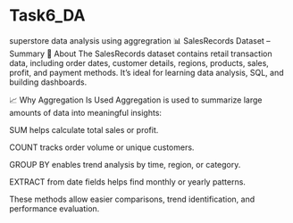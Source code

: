 # Task6_DA
superstore data analysis using aggregration
📊 SalesRecords Dataset – Summary
📄 About
The SalesRecords dataset contains retail transaction data, including order dates, customer details, regions, products, sales, profit, and payment methods. It’s ideal for learning data analysis, SQL, and building dashboards.

📈 Why Aggregation Is Used
Aggregation is used to summarize large amounts of data into meaningful insights:

SUM helps calculate total sales or profit.

COUNT tracks order volume or unique customers.

GROUP BY enables trend analysis by time, region, or category.

EXTRACT from date fields helps find monthly or yearly patterns.

These methods allow easier comparisons, trend identification, and performance evaluation.

